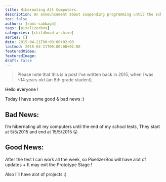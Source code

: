 ```yaml
---
title: Hibernating All Computers
description: An announcement about suspending programming until the school tests are over.
toc: false
authors: [rami-sabbagh]
tags: [pixelizerbox]
categories: [childhood-archive]
series: []
date: 2015-04-21T00:00:00+02:00
lastmod: 2015-04-21T00:00:00+02:00
featuredVideo:
featuredImage:
draft: false
---
```


> Please note that this is a post I've written back in 2015, when I was ~14 years old (an 8th grade student).

Hello everyone !

Today I have some good & bad news :)

## Bad News:

I’m hibernating all my computers until the end of my school tests, They start at 5/5/2015 and end at 15/5/2015 😛

## Good News:

After the test I can work all the week, so PixelizerBox will have alot of updates + It may exit the Prototype Stage !

Also I’ll have alot of projects :)